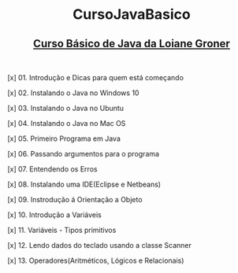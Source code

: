<h1 align="center">CursoJavaBasico</h1>

<h2 align="center">
<a href="https://www.youtube.com/playlist?list=PLGxZ4Rq3BOBq0KXHsp5J3PxyFaBIXVs3r">Curso Básico de Java da Loiane Groner</a>
</h2>

<br/>

[x] 01. Introdução e Dicas para quem está começando

[x] 02. Instalando o Java no Windows 10

[x] 03. Instalando o Java no Ubuntu

[x] 04. Instalando o Java no Mac OS

[x] 05. Primeiro Programa em Java

[x] 06. Passando argumentos para o programa

[x] 07. Entendendo os Erros

[x] 08. Instalando uma IDE(Eclipse e Netbeans)

[x] 09. Instrodução á Orientação a Objeto

[x] 10. Introdução a Variáveis

[x] 11. Variáveis - Tipos primitivos

[x] 12. Lendo dados do teclado usando a classe Scanner

[x] 13. Operadores(Aritméticos, Lógicos e Relacionais)


